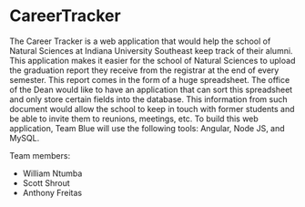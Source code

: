 # CareerTracker
The Career Tracker is a web application that would help the school of Natural Sciences at Indiana University Southeast keep track of their alumni.
This application makes it easier for the school of Natural Sciences to upload the graduation report they receive from the registrar at the end of every semester. This report comes in the form of a huge spreadsheet.
The office of the Dean would like to have an application that can sort this spreadsheet and only store certain fields into the database. This information from such document would allow the school to keep in touch with former students and be able to invite them to reunions, meetings, etc.
To build this web application, Team Blue will use the following tools: Angular, Node JS, and MySQL.

Team members:
 - William Ntumba
 - Scott Shrout
 - Anthony Freitas